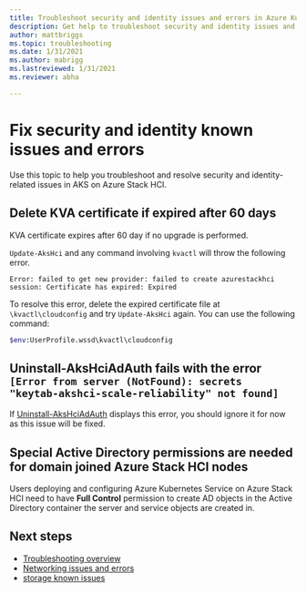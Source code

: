 ```yaml
---
title: Troubleshoot security and identity issues and errors in Azure Kubernetes Service on Azure Stack HCI 
description: Get help to troubleshoot security and identity issues and errors in Azure Kubernetes Service on Azure Stack HCI.
author: mattbriggs
ms.topic: troubleshooting
ms.date: 1/31/2021
ms.author: mabrigg 
ms.lastreviewed: 1/31/2021
ms.reviewer: abha

---
```


# Fix security and identity known issues and errors

Use this topic to help you troubleshoot and resolve security and identity-related issues in AKS on Azure Stack HCI.

## Delete KVA certificate if expired after 60 days

KVA certificate expires after 60 day if no upgrade is performed.

`Update-AksHci` and any command involving `kvactl` will throw the following error.

`Error: failed to get new provider: failed to create azurestackhci session: Certificate has expired: Expired`

To resolve this error, delete the expired certificate file at `\kvactl\cloudconfig` and try `Update-AksHci` again. You can use the following command:

```bash
$env:UserProfile.wssd\kvactl\cloudconfig
```
## Uninstall-AksHciAdAuth fails with the error `[Error from server (NotFound): secrets "keytab-akshci-scale-reliability" not found]`
If [Uninstall-AksHciAdAuth](./reference/ps/./uninstall-akshciadauth.md) displays this error, you should ignore it for now as this issue will be fixed.
## Special Active Directory permissions are needed for domain joined Azure Stack HCI nodes 
Users deploying and configuring Azure Kubernetes Service on Azure Stack HCI need to have **Full Control** permission to create AD objects in the Active Directory container the server and service objects are created in. 

## Next steps
- [Troubleshooting overview](troubleshoot-overview.md)
- [Networking issues and errors](known-issues-networking.md)
- [storage known issues](known-issues-storage.md)